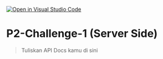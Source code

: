 [![Open in Visual Studio Code](https://classroom.github.com/assets/open-in-vscode-718a45dd9cf7e7f842a935f5ebbe5719a5e09af4491e668f4dbf3b35d5cca122.svg)](https://classroom.github.com/online_ide?assignment_repo_id=14449580&assignment_repo_type=AssignmentRepo)
# P2-Challenge-1 (Server Side)

> Tuliskan API Docs kamu di sini

